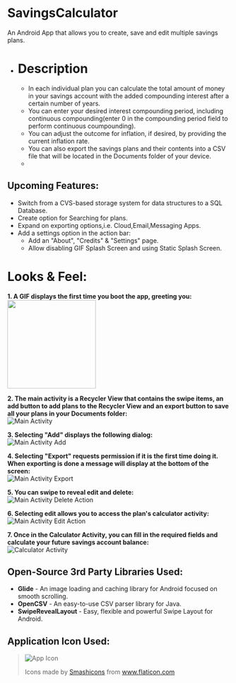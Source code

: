 # SavingsCalculator
An Android App that allows you to create, save and edit multiple savings plans.

- # Description
  - In each individual plan you can calculate the total amount of money in your savings account with the added compounding interest after a certain number of years.  
  - You can enter your desired interest compounding period, including continuous compounding(enter 0 in the compounding period field to perform continuous coumpounding).  
  - You can adjust the outcome for inflation, if desired, by providing the current inflation rate.  
  - You can also export the savings plans and their contents into a CSV file that will be located in the Documents folder of your device.  
  - 
## Upcoming Features:  
* Switch from a CVS-based storage system for data structures to a SQL Database.
* Create option for Searching for plans.
* Expand on exporting options,i.e. Cloud,Email,Messaging Apps.
* Add a settings option in the action bar:
  * Add an "About", "Credits" & "Settings" page.
  * Allow disabling GIF Splash Screen and using Static Splash Screen.
   
# Looks & Feel:
**1. A GIF displays the first time you boot the app, greeting you:**  
<img src=/gifs/Splash-Screen-Showcase.gif width="200">

**2. The main activity is a Recycler View that contains the swipe items, an add button to add plans to the Recycler View and an export button to save all your plans in your Documents folder:**  
![Main Activity](/gifs/Main-Activity.gif)  
  
**3. Selecting "Add" displays the following dialog:**  
![Main Activity Add](/gifs/Main-Activity-Add.gif)  
  
**4. Selecting "Export" requests permission if it is the first time doing it. When exporting is done a message will display at the bottom of the screen:**  
![Main Activity Export](/gifs/Main-Activity-Export.gif)  
  
**5. You can swipe to reveal edit and delete:**  
![Main Activity Delete Action](/gifs/Main-Activity-Delete.gif)  
  
**6. Selecting edit allows you to access the plan's calculator activity:**  
![Main Activity Edit Action](/gifs/Main-Activity-Edit.gif)  

**7. Once in the Calculator Activity, you can fill in the required fields and calculate your future savings account balance:**  
![Calculator Activity](/gifs/Calculator-Activity.gif)  


## __Open-Source 3rd Party Libraries Used:__

* **Glide** - An image loading and caching library for Android focused on smooth scrolling.  
* **OpenCSV** - An easy-to-use CSV parser library for Java.  
* **SwipeRevealLayout** - Easy, flexible and powerful Swipe Layout for Android.  

## __Application Icon Used:__  
> ![App Icon](app-icon.png)  
> <div>Icons made by <a href="https://smashicons.com/" title="Smashicons">Smashicons</a> from <a href="https://www.flaticon.com/" title="Flaticon">www.flaticon.com</a></div>

